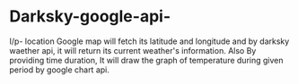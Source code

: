 # Darksky-google-api-

I/p- location
Google map will fetch its latitude and longitude and by darksky waether api, it will return its current weather's information.
Also By providing time duration, It will draw the graph of temperature during given period by google chart api.
